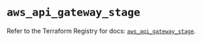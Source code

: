 # `aws_api_gateway_stage`

Refer to the Terraform Registry for docs: [`aws_api_gateway_stage`](https://registry.terraform.io/providers/hashicorp/aws/5.81.0/docs/resources/api_gateway_stage).
